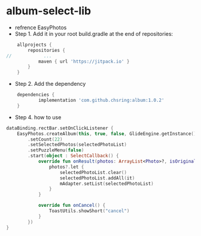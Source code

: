 # album-select-lib
- refrence EasyPhotos
- Step 1. Add it in your root build.gradle at the end of repositories:
```groovy
    allprojects {
        repositories {
//            ...
            maven { url 'https://jitpack.io' }
        }
    }
```

- Step 2. Add the dependency
```groovy
    dependencies {
            implementation 'com.github.chsring:album:1.0.2'
    }
```

- Step 4. how to use
```kotlin
dataBinding.rectBar.setOnClickListener {
    EasyPhotos.createAlbum(this, true, false, GlideEngine.getInstance())
        .setCount(22)
        .setSelectedPhotos(selectedPhotoList)
        .setPuzzleMenu(false)
        .start(object : SelectCallback() {
            override fun onResult(photos: ArrayList<Photo>?, isOriginal: Boolean) {
                photos?.let {
                    selectedPhotoList.clear()
                    selectedPhotoList.addAll(it)
                    mAdapter.setList(selectedPhotoList)
                }
            }

            override fun onCancel() {
                ToastUtils.showShort("cancel")
            }
        })
}
```